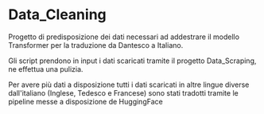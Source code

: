 # Data_Cleaning

Progetto di predisposizione dei dati necessari ad addestrare il modello Transformer per la traduzione da Dantesco a Italiano.

Gli script prendono in input i dati scaricati tramite il progetto Data_Scraping, ne effettua una pulizia.

Per avere più dati a disposizione tutti i dati scaricati in altre lingue diverse dall'italiano (Inglese, Tedesco e Francese) sono stati tradotti tramite le pipeline messe a disposizione de HuggingFace 
